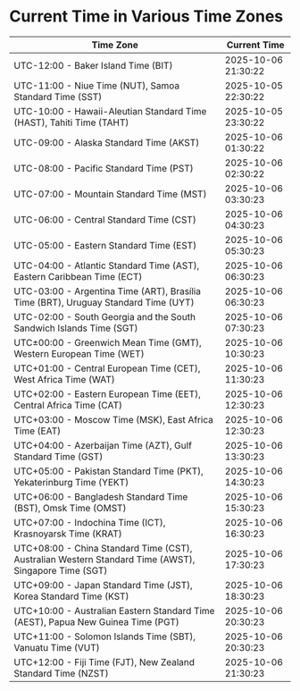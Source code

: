 # Current Time in Various Time Zones

| Time Zone | Current Time |
|-----------|--------------|
| UTC-12:00 - Baker Island Time (BIT) | 2025-10-06 21:30:22 |
| UTC-11:00 - Niue Time (NUT), Samoa Standard Time (SST) | 2025-10-05 22:30:22 |
| UTC-10:00 - Hawaii-Aleutian Standard Time (HAST), Tahiti Time (TAHT) | 2025-10-05 23:30:22 |
| UTC-09:00 - Alaska Standard Time (AKST) | 2025-10-06 01:30:22 |
| UTC-08:00 - Pacific Standard Time (PST) | 2025-10-06 02:30:22 |
| UTC-07:00 - Mountain Standard Time (MST) | 2025-10-06 03:30:23 |
| UTC-06:00 - Central Standard Time (CST) | 2025-10-06 04:30:23 |
| UTC-05:00 - Eastern Standard Time (EST) | 2025-10-06 05:30:23 |
| UTC-04:00 - Atlantic Standard Time (AST), Eastern Caribbean Time (ECT) | 2025-10-06 06:30:23 |
| UTC-03:00 - Argentina Time (ART), Brasília Time (BRT), Uruguay Standard Time (UYT) | 2025-10-06 06:30:23 |
| UTC-02:00 - South Georgia and the South Sandwich Islands Time (SGT) | 2025-10-06 07:30:23 |
| UTC±00:00 - Greenwich Mean Time (GMT), Western European Time (WET) | 2025-10-06 10:30:23 |
| UTC+01:00 - Central European Time (CET), West Africa Time (WAT) | 2025-10-06 11:30:23 |
| UTC+02:00 - Eastern European Time (EET), Central Africa Time (CAT) | 2025-10-06 12:30:23 |
| UTC+03:00 - Moscow Time (MSK), East Africa Time (EAT) | 2025-10-06 12:30:23 |
| UTC+04:00 - Azerbaijan Time (AZT), Gulf Standard Time (GST) | 2025-10-06 13:30:23 |
| UTC+05:00 - Pakistan Standard Time (PKT), Yekaterinburg Time (YEKT) | 2025-10-06 14:30:23 |
| UTC+06:00 - Bangladesh Standard Time (BST), Omsk Time (OMST) | 2025-10-06 15:30:23 |
| UTC+07:00 - Indochina Time (ICT), Krasnoyarsk Time (KRAT) | 2025-10-06 16:30:23 |
| UTC+08:00 - China Standard Time (CST), Australian Western Standard Time (AWST), Singapore Time (SGT) | 2025-10-06 17:30:23 |
| UTC+09:00 - Japan Standard Time (JST), Korea Standard Time (KST) | 2025-10-06 18:30:23 |
| UTC+10:00 - Australian Eastern Standard Time (AEST), Papua New Guinea Time (PGT) | 2025-10-06 20:30:23 |
| UTC+11:00 - Solomon Islands Time (SBT), Vanuatu Time (VUT) | 2025-10-06 20:30:23 |
| UTC+12:00 - Fiji Time (FJT), New Zealand Standard Time (NZST) | 2025-10-06 21:30:23 |
